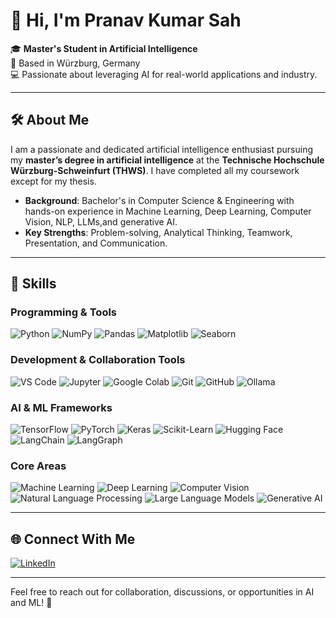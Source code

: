 # 👋 Hi, I'm Pranav Kumar Sah

🎓 **Master's Student in Artificial Intelligence**  
📍 Based in Würzburg, Germany  
💻 Passionate about leveraging AI for real-world applications and industry.

---

## 🛠️ **About Me**

I am a passionate and dedicated artificial intelligence enthusiast pursuing my **master’s degree in artificial intelligence** at the **Technische Hochschule Würzburg-Schweinfurt (THWS)**. I have completed all my coursework except for my thesis.

- **Background**: Bachelor's in Computer Science & Engineering with hands-on experience in Machine Learning, Deep Learning, Computer Vision, NLP, LLMs,and generative AI.
- **Key Strengths**: Problem-solving, Analytical Thinking, Teamwork, Presentation, and Communication.

---

## 💼 **Skills**

### **Programming & Tools**
<p>
  <img src="https://img.shields.io/badge/Python-%2314354C.svg?style=for-the-badge&logo=python&logoColor=white" alt="Python" />
  <img src="https://img.shields.io/badge/Numpy-%23013243.svg?style=for-the-badge&logo=numpy&logoColor=white" alt="NumPy" />
  <img src="https://img.shields.io/badge/Pandas-%23150458.svg?style=for-the-badge&logo=pandas&logoColor=white" alt="Pandas" />
  <img src="https://img.shields.io/badge/Matplotlib-%23ffdd54.svg?style=for-the-badge&logo=matplotlib&logoColor=black" alt="Matplotlib" />
  <img src="https://img.shields.io/badge/Seaborn-%23150458.svg?style=for-the-badge&logoColor=white" alt="Seaborn" />
</p>

### **Development & Collaboration Tools**
<p>
  <img src="https://img.shields.io/badge/Visual_Studio_Code-%23007ACC.svg?style=for-the-badge&logo=visual-studio-code&logoColor=white" alt="VS Code" />
  <img src="https://img.shields.io/badge/Jupyter-%23F37626.svg?style=for-the-badge&logo=jupyter&logoColor=white" alt="Jupyter" />
  <img src="https://img.shields.io/badge/Google_Colab-%23F9AB00.svg?style=for-the-badge&logo=google-colab&logoColor=white" alt="Google Colab" />
  <img src="https://img.shields.io/badge/Git-%23F05032.svg?style=for-the-badge&logo=git&logoColor=white" alt="Git" />
  <img src="https://img.shields.io/badge/GitHub-%23181717.svg?style=for-the-badge&logo=github&logoColor=white" alt="GitHub" />
  <img src="https://img.shields.io/badge/Ollama-%23000000.svg?style=for-the-badge&logo=ollama&logoColor=white" alt="Ollama" />
</p>

### **AI & ML Frameworks**
<p>
  <img src="https://img.shields.io/badge/TensorFlow-%23FF6F00.svg?style=for-the-badge&logo=tensorflow&logoColor=white" alt="TensorFlow" />
  <img src="https://img.shields.io/badge/PyTorch-%23EE4C2C.svg?style=for-the-badge&logo=pytorch&logoColor=white" alt="PyTorch" />
  <img src="https://img.shields.io/badge/Keras-%23D00000.svg?style=for-the-badge&logo=keras&logoColor=white" alt="Keras" />
  <img src="https://img.shields.io/badge/Scikit--Learn-%23F7931E.svg?style=for-the-badge&logo=scikit-learn&logoColor=white" alt="Scikit-Learn" />
  <img src="https://img.shields.io/badge/HuggingFace-%23FFD100.svg?style=for-the-badge&logo=huggingface&logoColor=black" alt="Hugging Face" />
  <img src="https://img.shields.io/badge/LangChain-%23000000.svg?style=for-the-badge&logo=langchain&logoColor=white" alt="LangChain" />
  <img src="https://img.shields.io/badge/LangGraph-%23008CFF.svg?style=for-the-badge&logoColor=white" alt="LangGraph" />
</p>

### **Core Areas**
<p>
  <img src="https://img.shields.io/badge/Machine_Learning-%2300A86B.svg?style=for-the-badge&logoColor=white" alt="Machine Learning" />
  <img src="https://img.shields.io/badge/Deep_Learning-%23FF6F00.svg?style=for-the-badge&logoColor=white" alt="Deep Learning" />
  <img src="https://img.shields.io/badge/Computer_Vision-%231572B6.svg?style=for-the-badge&logoColor=white" alt="Computer Vision" />
  <img src="https://img.shields.io/badge/NLP-%23EA4C89.svg?style=for-the-badge&logo=nlp&logoColor=white" alt="Natural Language Processing" />
  <img src="https://img.shields.io/badge/LLMs-%237B68EE.svg?style=for-the-badge&logoColor=white" alt="Large Language Models" />
  <img src="https://img.shields.io/badge/Generative_AI-%237B68EE.svg?style=for-the-badge&logoColor=white" alt="Generative AI" />
</p>

---

## 🌐 **Connect With Me**

<p>
  <a href="https://www.linkedin.com/in/sah-pranav" target="_blank">
    <img src="https://img.shields.io/badge/LinkedIn-%230A66C2.svg?style=for-the-badge&logo=linkedin&logoColor=white" alt="LinkedIn" />
  </a>
</p>

---

Feel free to reach out for collaboration, discussions, or opportunities in AI and ML! 🚀
